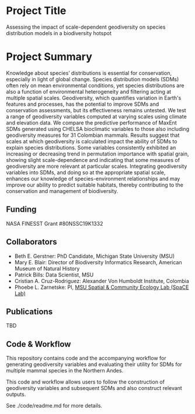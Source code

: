 # Project Title
Assessing the impact of scale-dependent geodiversity on species distribution models in a biodiversity hotspot

# Project Summary
 Knowledge about species’ distributions is essential for conservation, especially in light of global change. Species distribution models (SDMs) often rely on mean environmental conditions, yet species distributions are also a function of environmental heterogeneity and filtering acting at multiple spatial scales. Geodiversity, which quantifies variation in Earth's features and processes, has the potential to improve SDMs and conservation assessments, but its effectiveness remains untested. We test a range of geodiversity variables computed at varying scales using climate and elevation data. We compare the predictive performance of MaxEnt SDMs generated using CHELSA bioclimatic variables to those also including geodiversity measures for 31 Colombian mammals. Results suggest that scales at which geodiversity is calculated impact the ability of SDMs to explain species distributions. Some variables consistently exhibited an increasing or decreasing trend in permutation importance with spatial grain, showing slight scale-dependence and indicating that some measures of geodiversity are more relevant at particular scales. Integrating geodiversity variables into SDMs, and doing so at the appropriate spatial scale, enhances our knowledge of species-environment relationships and may improve our ability to predict suitable habitats, thereby contributing to the conservation and management of biodiversity.

## Funding
NASA FINESST Grant #80NSSC19K1332

## Collaborators
- Beth E. Gerstner: PhD Candidate, Michigan State University (MSU)
- Mary E. Blair: Director of Biodiversity Informatics Research, American Museum of Natural History
- Patrick Bills: Data Scientist, MSU
- Cristian A. Cruz-Rodriguez: Alexander Von Humboldt Institute, Colombia
- Phoebe L. Zarnetske: PI, [MSU Spatial & Community Ecology Lab (SpaCE Lab)](http://www.communityecologylab.com)

## Publications
TBD


## Code & Workflow
This repository contains code and the accompanying workflow for generating geodiversity variables and evaluating their utility for SDMs for multiple mammal species in the Northern Andes. 

This code and workflow allows users to follow the construction of geodiversity variables and subsequent SDMs and also construct relevant outputs.

See ./code/readme.md for more details.

